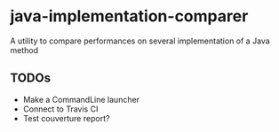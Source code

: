 # java-implementation-comparer

A utility to compare performances on several implementation of a Java method

## TODOs

* Make a CommandLine launcher
* Connect to Travis CI
* Test couverture report?

